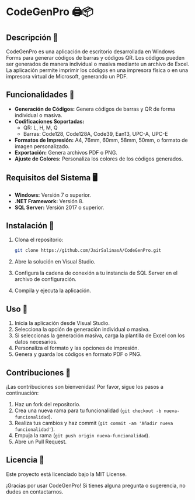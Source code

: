 # CodeGenPro 🖨️📦

## Descripción 📖
CodeGenPro es una aplicación de escritorio desarrollada en Windows Forms para generar códigos de barras y códigos QR. Los códigos pueden ser generados de manera individual o masiva mediante un archivo de Excel. La aplicación permite imprimir los códigos en una impresora física o en una impresora virtual de Microsoft, generando un PDF.

## Funcionalidades 🔧
- **Generación de Códigos:** Genera códigos de barras y QR de forma individual o masiva.
- **Codificaciones Soportadas:**
  - QR: L, H, M, Q
  - Barras: Code128, Code128A, Code39, Ean13, UPC-A, UPC-E
- **Formatos de Impresión:** A4, 76mm, 60mm, 58mm, 50mm, o formato de imagen personalizado.
- **Exportación:** Genera archivos PDF o PNG.
- **Ajuste de Colores:** Personaliza los colores de los códigos generados.

## Requisitos del Sistema 🖥️
- **Windows:** Versión 7 o superior.
- **.NET Framework:** Versión 8.
- **SQL Server:** Versión 2017 o superior.

## Instalación 🚀
1. Clona el repositorio:
    ```bash
    git clone https://github.com/JairSalinasA/CodeGenPro.git
    ```

2. Abre la solución en Visual Studio.

3. Configura la cadena de conexión a tu instancia de SQL Server en el archivo de configuración.

4. Compila y ejecuta la aplicación.

## Uso 📂
1. Inicia la aplicación desde Visual Studio.
2. Selecciona la opción de generación individual o masiva.
3. Si seleccionas la generación masiva, carga la plantilla de Excel con los datos necesarios.
4. Personaliza el formato y las opciones de impresión.
5. Genera y guarda los códigos en formato PDF o PNG.

## Contribuciones 🤝
¡Las contribuciones son bienvenidas! Por favor, sigue los pasos a continuación:
1. Haz un fork del repositorio.
2. Crea una nueva rama para tu funcionalidad (`git checkout -b nueva-funcionalidad`).
3. Realiza tus cambios y haz commit (`git commit -am 'Añadir nueva funcionalidad'`).
4. Empuja la rama (`git push origin nueva-funcionalidad`).
5. Abre un Pull Request.

## Licencia 📄
Este proyecto está licenciado bajo la MIT License.

¡Gracias por usar CodeGenPro! Si tienes alguna pregunta o sugerencia, no dudes en contactarnos.
